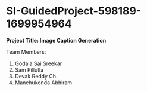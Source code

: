 # SI-GuidedProject-598189-1699954964

**Project Title: Image Caption Generation**

Team Members:

1. Godala Sai Sreekar
2. Sam Pillutla
3. Devak Reddy Ch.
4. Manchukonda Abhiram
